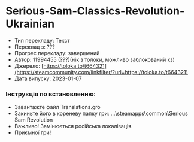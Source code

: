 # Serious-Sam-Classics-Revolution-Ukrainian
- Тип перекладу: Текст
- Переклад з: ???
- Прогрес перекладу: завершений
- Автор: 11994455 (???)(нік з толоки, можливо заблокований хз)
- Джерело: [https://toloka.to/t664321](https://steamcommunity.com/linkfilter/?url=https://toloka.to/t664321)
- Дата випуску: 2023-01-07 


### Інструкція по встановленню⁣:

- Завантажте файл Translations.gro
- Закиньте його в кореневу папку гри: ...\steamapps\common\Serious Sam Revolution
- Важливо! Замінюється російська локалізація. 
- Приємної гри!
